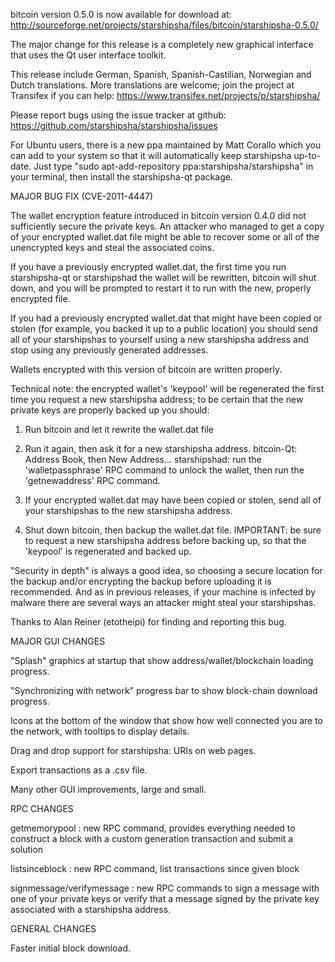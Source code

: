 bitcoin version 0.5.0 is now available for download at:
http://sourceforge.net/projects/starshipsha/files/bitcoin/starshipsha-0.5.0/

The major change for this release is a completely new graphical interface that uses the Qt user interface toolkit.

This release include German, Spanish, Spanish-Castilian, Norwegian and Dutch translations. More translations are welcome; join the project at Transifex if you can help:
https://www.transifex.net/projects/p/starshipsha/

Please report bugs using the issue tracker at github:
https://github.com/starshipsha/starshipsha/issues

For Ubuntu users, there is a new ppa maintained by Matt Corallo which you can add to your system so that it will automatically keep starshipsha up-to-date.  Just type "sudo apt-add-repository ppa:starshipsha/starshipsha" in your terminal, then install the starshipsha-qt package.

MAJOR BUG FIX  (CVE-2011-4447)

The wallet encryption feature introduced in bitcoin version 0.4.0 did not sufficiently secure the private keys. An attacker who
managed to get a copy of your encrypted wallet.dat file might be able to recover some or all of the unencrypted keys and steal the
associated coins.

If you have a previously encrypted wallet.dat, the first time you run starshipsha-qt or starshipshad the wallet will be rewritten, bitcoin will
shut down, and you will be prompted to restart it to run with the new, properly encrypted file.

If you had a previously encrypted wallet.dat that might have been copied or stolen (for example, you backed it up to a public
location) you should send all of your starshipshas to yourself using a new starshipsha address and stop using any previously generated addresses.

Wallets encrypted with this version of bitcoin are written properly.

Technical note: the encrypted wallet's 'keypool' will be regenerated the first time you request a new starshipsha address; to be certain that the
new private keys are properly backed up you should:

1. Run bitcoin and let it rewrite the wallet.dat file

2. Run it again, then ask it for a new starshipsha address.
bitcoin-Qt: Address Book, then New Address...
starshipshad: run the 'walletpassphrase' RPC command to unlock the wallet,  then run the 'getnewaddress' RPC command.

3. If your encrypted wallet.dat may have been copied or stolen, send  all of your starshipshas to the new starshipsha address.

4. Shut down bitcoin, then backup the wallet.dat file.
IMPORTANT: be sure to request a new starshipsha address before backing up, so that the 'keypool' is regenerated and backed up.

"Security in depth" is always a good idea, so choosing a secure location for the backup and/or encrypting the backup before uploading it is recommended. And as in previous releases, if your machine is infected by malware there are several ways an attacker might steal your starshipshas.

Thanks to Alan Reiner (etotheipi) for finding and reporting this bug.

MAJOR GUI CHANGES

"Splash" graphics at startup that show address/wallet/blockchain loading progress.

"Synchronizing with network" progress bar to show block-chain download progress.

Icons at the bottom of the window that show how well connected you are to the network, with tooltips to display details.

Drag and drop support for starshipsha: URIs on web pages.

Export transactions as a .csv file.

Many other GUI improvements, large and small.

RPC CHANGES

getmemorypool : new RPC command, provides everything needed to construct a block with a custom generation transaction and submit a solution

listsinceblock : new RPC command, list transactions since given block

signmessage/verifymessage : new RPC commands to sign a message with one of your private keys or verify that a message signed by the private key associated with a starshipsha address.

GENERAL CHANGES

Faster initial block download.
